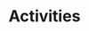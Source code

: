 ---
layout: page
title: Activities
nav: false
nav_order: 3
dropdown: true
children: 
    # - title: Life in HK
    #   permalink: /Life in HK/
    # - title: divider
    - title: Visiting Opportunity
      permalink: /Visiting Opportunity/
    - title: divider
    - title: Gallary
      permalink: /Gallary/
---